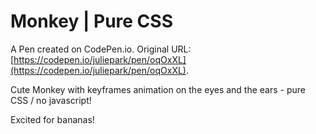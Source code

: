 # Monkey | Pure CSS

A Pen created on CodePen.io. Original URL: [https://codepen.io/juliepark/pen/oqOxXL](https://codepen.io/juliepark/pen/oqOxXL).

Cute Monkey with keyframes animation on the eyes and the ears - pure CSS / no javascript! 

Excited for bananas!